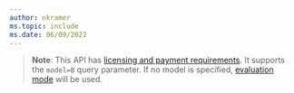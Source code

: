 ```yaml
---
author: nkramer
ms.topic: include
ms.date: 06/09/2022
---
```


<!-- markdownlint-disable MD041-->


>**Note**: 
> This API has [licensing and payment requirements](/graph/teams-licenses).
> It supports the `model=B` query parameter.
> If no model is specified, [evaluation mode](/graph/teams-licenses#evaluation-mode-default-requirements) will be used.
